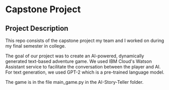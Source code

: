 # Capstone Project

## Project Description
This repo consists of the capstone project my team and I worked on during my final semester in college. 

The goal of our project was to create an AI-powered, dynamically generated text-based adventure game. We used IBM Cloud's Watson Assistant service to facilitate the conversation between the player and AI. For text generation, we used GPT-2 which is a pre-trained language model. 

The game is in the file main_game.py in the AI-Story-Teller folder. 
